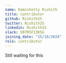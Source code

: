 ```yaml
---
name: Kamishetty Rishith
title: Contributor
github: Rishith25
twitter: Rishith25
linkedin: Rishith25
slack: U07RSF13K5G
joining_date: "15/10/2024"
role: contributor
---
```


Still waiting for this
